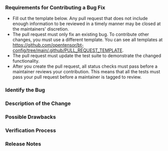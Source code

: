 ### Requirements for Contributing a Bug Fix

* Fill out the template below. Any pull request that does not include enough information to be reviewed in a timely manner may be closed at the maintainers' discretion.
* The pull request must only fix an existing bug. To contribute other changes, you must use a different template. You can see all templates at <https://github.com/opentensor/bt-config/tree/main/.github/PULL_REQUEST_TEMPLATE>.
* The pull request must update the test suite to demonstrate the changed functionality.
* After you create the pull request, all status checks must pass before a maintainer reviews your contribution. This means that all the tests must pass your pull request before a maintainer is tagged to review. 

### Identify the Bug

<!--

Link to the issue describing the bug that you're fixing.

If there is not yet an issue for your bug, please open a new issue and then link to that issue in your pull request.
Note: In some cases, one person's "bug" is another person's "feature." If the pull request does not address an existing issue with the "bug" label, the maintainers have the final say on whether the current behavior is a bug.

-->

### Description of the Change

<!--

We must be able to understand the design of your change from this description. If we can't get a good idea of what the code will be doing from the description here, the pull request may be closed at the maintainers' discretion. Keep in mind that the maintainer reviewing this PR may not be familiar with or have worked with the code here recently, so please walk us through the concepts.

-->


### Possible Drawbacks

<!-- What are the possible side-effects or negative impacts of the code change? -->

### Verification Process

<!--

What process did you follow to verify that the change has not introduced any regressions? Describe the actions you performed (including buttons you clicked, text you typed, commands you ran, etc.), and describe the results you observed.

-->

### Release Notes

<!--

Please describe the changes in a single line that explains this improvement in
terms that a user can understand. This text will be used in Atom's release notes.

If this change is not user-facing or notable enough to be included in release notes
you may use the strings "Not applicable" or "N/A" here.

Examples:

- The GitHub package now allows you to add co-authors to commits.
- Fixed an issue where multiple cursors did not work in a file with a single line.
- Increased the performance of searching and replacing across a whole project.

-->